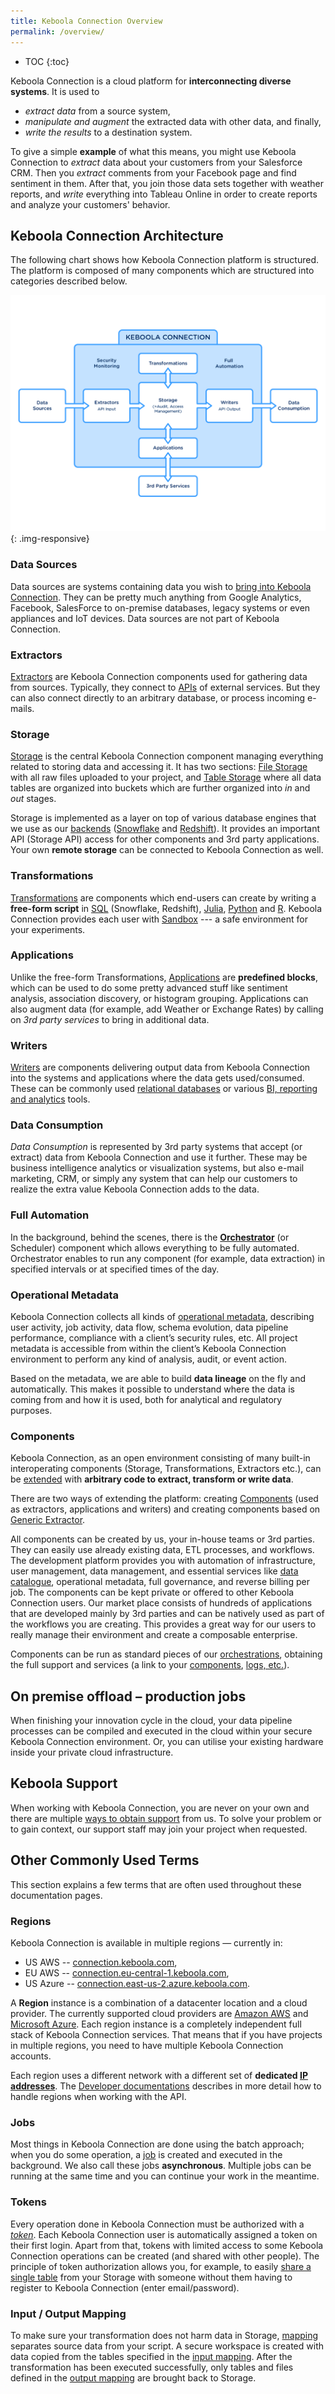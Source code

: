 ```yaml
---
title: Keboola Connection Overview
permalink: /overview/
---
```


* TOC
{:toc}

Keboola Connection is a cloud platform for **interconnecting diverse systems**. It is used to

- *extract data* from a source system,
- *manipulate and augment* the extracted data with other data, and finally,
- *write the results* to a destination system.

To give a simple **example** of what this means, you might use Keboola Connection to *extract* data about your customers from your Salesforce CRM.
Then you *extract* comments from your Facebook page and find sentiment in them.
After that, you join those data sets together with weather reports, and *write* everything into Tableau Online
in order to create reports and analyze your customers' behavior.

## Keboola Connection Architecture

The following chart shows how Keboola Connection platform is structured. The platform is composed of many components which
are structured into categories described below.

![KBC Structure Chart](/overview/kbc_structure.png){: .img-responsive}

### Data Sources
Data sources are systems containing data you wish to [bring into Keboola Connection](/tutorial/load/).
They can be pretty much anything from Google Analytics, Facebook, SalesForce to on-premise databases,
legacy systems or even appliances and IoT devices. Data sources are not part of Keboola Connection.

### Extractors
[Extractors](/components/extractors/) are Keboola Connection components used for gathering data from sources.
Typically, they connect to [APIs](https://en.wikipedia.org/wiki/Web_API) of external
services. But they can also connect directly to an arbitrary database, or process incoming e-mails.

### Storage
[Storage](/storage/) is the central Keboola Connection component managing everything related to storing data and accessing it.
It has two sections: [File Storage](/storage/file-uploads/) with all raw files uploaded
to your project, and [Table Storage](/storage/tables/) where all data tables are organized
into buckets which are further organized into *in* and *out* stages.

Storage is implemented as a layer on top of various database engines that we use as our [backends](/transformations/#backends) ([Snowflake](https://www.snowflake.com/) and [Redshift](https://aws.amazon.com/redshift/)).
It provides an important API (Storage API) access for other components and 3rd party applications.
Your own **remote storage** can be connected to Keboola Connection as well.

### Transformations
[Transformations](/transformations/) are components which end-users can create by writing a **free-form script** in
[SQL](https://en.wikipedia.org/wiki/SQL) (Snowflake, Redshift), [Julia](https://julialang.org/),
[Python](https://www.python.org/about/) and [R](https://www.r-project.org/about.html). Keboola Connection provides each user with [Sandbox](/transformations/sandbox/) --- a safe environment for your experiments.

### Applications
Unlike the free-form Transformations, [Applications](/components/applications/) are **predefined blocks**, which
can be used to do some pretty advanced stuff like sentiment analysis, association discovery, or histogram grouping.
Applications can also augment data (for example, add Weather or Exchange Rates) by calling on *3rd party services*
to bring in additional data.

### Writers
[Writers](/components/writers/) are components delivering output data from Keboola Connection into the systems 
and applications where the data gets used/consumed. These can be commonly used [relational databases](/components/writers/database/) or various [BI, reporting and analytics](/components/writers/bi-tools/) tools.

### Data Consumption
*Data Consumption* is represented by 3rd party systems that accept (or extract) data from Keboola Connection and use it further.
These may be business intelligence analytics or visualization systems, but also e-mail marketing, CRM,
or simply any system that can help our customers to realize the extra value Keboola Connection adds to the data.

### Full Automation
In the background, behind the scenes, there is the [**Orchestrator**](/orchestrator/)
(or Scheduler) component which allows everything to be fully automated.
Orchestrator enables to run any component (for example, data extraction) in specified intervals or at specified times of the day.

### Operational Metadata

Keboola Connection collects all kinds of [operational metadata](/management/jobs/#search-attributes), 
describing user activity, job activity, data flow, 
schema evolution, data pipeline performance, compliance with a client’s security rules, etc. 
All project metadata is accessible from within the client’s Keboola Connection environment to perform any kind of analysis, audit, or event action.

Based on the metadata, we are able to build **data lineage** on the fly and automatically. 
This makes it possible to understand where the data is coming from and how it is used, both for analytical and regulatory purposes.

### Components

Keboola Connection, as an open environment consisting of many built-in interoperating components (Storage, 
Transformations, Extractors etc.), can be [extended](https://developers.keboola.com/extend/) with
 **arbitrary code to extract, transform or write data**.

There are two ways of extending the platform: 
creating [Components](https://developers.keboola.com/extend/#component) (used as extractors, applications and writers) and 
creating components based on [Generic Extractor](https://developers.keboola.com/extend/#generic-extractor/).

All components can be created by us, your in-house teams or 3rd parties.
They can easily use already existing data, ETL processes, and workflows. 
The development platform provides you with automation of infrastructure, user management, data management, and essential services like 
[data catalogue](https://help.keboola.com/catalog/), operational metadata, full governance, and 
reverse billing per job. 
The components can be kept private or offered to other Keboola Connection users.
Our market place consists of hundreds of applications that are developed mainly by 3rd 
parties and can be natively used as part of the workflows you are creating. 
This provides a great way for our users to really manage their environment and create a composable enterprise.

Components can be run as standard pieces of our [orchestrations](https://help.keboola.com/orchestrator/), 
obtaining the full support and services (a link to your [components](https://components.keboola.com/components), 
[logs, etc.](https://developers.keboola.com/extend/common-interface/)).

## On premise offload – production jobs

When finishing your innovation cycle in the cloud, your data pipeline processes can be compiled and executed 
in the cloud within your secure Keboola Connection environment. Or, you can utilise your existing hardware inside 
your private cloud infrastructure.

## Keboola Support
When working with Keboola Connection, you are never on your own and there are multiple [ways to obtain support](/management/support/) from us.
To solve your problem or to gain context, our support staff may join your project when requested.

## Other Commonly Used Terms
This section explains a few terms that are often used throughout these documentation pages.

### Regions
Keboola Connection is available in multiple regions — currently in:

- US AWS -- [connection.keboola.com](https://connection.keboola.com), 
- EU AWS -- [connection.eu-central-1.keboola.com](https://connection.eu-central-1.keboola.com),
- US Azure -- [connection.east-us-2.azure.keboola.com](https://connection.east-us-2.azure.keboola.com). 

A **Region** instance is a combination of a datacenter location and a cloud provider. The currently supported
cloud providers are [Amazon AWS](https://aws.amazon.com/) and [Microsoft Azure](https://azure.microsoft.com/en-us/).
Each region instance is a completely independent full stack of Keboola Connection services. That means that 
if you have projects in multiple regions, you need to have multiple Keboola Connection accounts.

Each region uses a different network with a different set of **dedicated [IP addresses](/components/ip-addresses/)**.
The [Developer documentations](https://developers.keboola.com/overview/api/#regions-and-endpoints) describes in 
more detail how to handle regions when working with the API.

### Jobs
Most things in Keboola Connection are done using the batch approach; when you do some operation, a [job](https://help.keboola.com/management/jobs/) is created
and executed in the background. We also call these jobs **asynchronous**. Multiple jobs can be running at the same
time and you can continue your work in the meantime.

### Tokens
Every operation done in Keboola Connection must be authorized with a [*token*](/management/project/tokens/). Each Keboola Connection user is automatically assigned a token on their first login.
Apart from that, tokens with limited access to some Keboola Connection operations can be created (and shared with other people).
The principle of token authorization allows you, for example, to easily [share a single table](/management/project/tokens/#limited-tokens)
from your Storage with someone without them having to register to Keboola Connection (enter email/password).

### Input / Output Mapping
To make sure your transformation does not harm data in Storage, [mapping](/transformations/mappings)
separates source data from your script. A secure workspace is created with data copied from the tables specified
in the [input mapping](/transformations/mappings/#input-mapping).
After the transformation has been executed successfully, only tables and files defined
in the [output mapping](/transformations/mappings/#output-mapping) are brought back to Storage.
